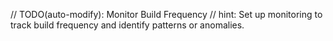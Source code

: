 // TODO(auto-modify): Monitor Build Frequency
// hint: Set up monitoring to track build frequency and identify patterns or anomalies.
